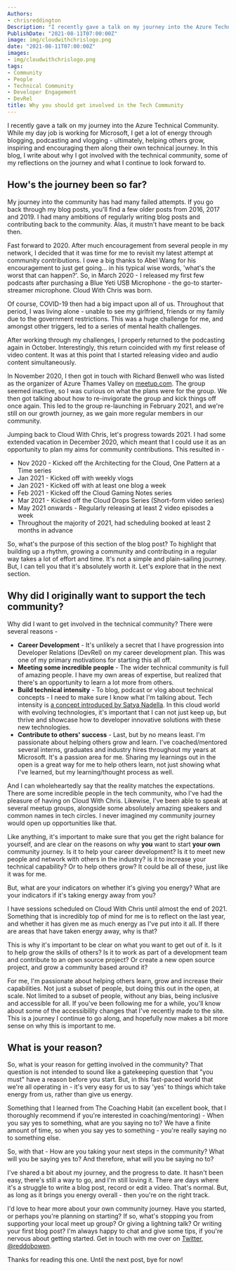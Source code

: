 ```yaml
---
Authors: 
- chrisreddington
Description: "I recently gave a talk on my journey into the Azure Technical Community. While my day job is working for Microsoft, I get a lot of energy through blogging, podcasting and vlogging - ultimately, helping others grow, inspiring and encouraging them along their own technical journey. In this blog, I write about why I got involved with the technical community, some of my reflections on the journey and what I continue to look forward to."
PublishDate: "2021-08-11T07:00:00Z"
image: img/cloudwithchrislogo.png
date: "2021-08-11T07:00:00Z"
images:
- img/cloudwithchrislogo.png
tags:
- Community
- People
- Technical Community
- Developer Engagement
- DevRel
title: Why you should get involved in the Tech Community
---
```

I recently gave a talk on my journey into the Azure Technical Community. While my day job is working for Microsoft, I get a lot of energy through blogging, podcasting and vlogging - ultimately, helping others grow, inspiring and encouraging them along their own technical journey. In this blog, I write about why I got involved with the technical community, some of my reflections on the journey and what I continue to look forward to.

## How's the journey been so far?

My journey into the community has had many failed attempts. If you go back through my blog posts, you'll find a few older posts from 2016, 2017 and 2019. I had many ambitions of regularly writing blog posts and contributing back to the community. Alas, it mustn't have meant to be back then.

Fast forward to 2020. After much encouragement from several people in my network, I decided that it was time for me to revisit my latest attempt at community contributions. I owe a big thanks to Abel Wang for his encouragement to just get going... in his typical wise words, 'what's the worst that can happen?'. So, in March 2020 - I released my first few podcasts after purchasing a Blue Yeti USB Microphone - the go-to starter-streamer microphone. Cloud With Chris was born.

Of course, COVID-19 then had a big impact upon all of us. Throughout that period, I was living alone - unable to see my girlfriend, friends or my family due to the government restrictions. This was a huge challenge for me, and amongst other triggers, led to a series of mental health challenges.

After working through my challenges, I properly returned to the podcasting again in October. Interestingly, this return coincided with my first release of video content. It was at this point that I started releasing video and audio content simultaneously.

In November 2020, I then got in touch with Richard Benwell who was listed as the organizer of Azure Thames Valley on [meetup.com](https://www.meetup.com/Azure-Thames-Valley/). The group seemed inactive, so I was curious on what the plans were for the group. We then got talking about how to re-invigorate the group and kick things off once again. This led to the group re-launching in February 2021, and we're still on our growth journey, as we gain more regular members in our community.

Jumping back to Cloud With Chris, let's progress towards 2021. I had some extended vacation in December 2020, which meant that I could use it as an opportunity to plan my aims for community contributions. This resulted in -

* Nov 2020 - Kicked off the Architecting for the Cloud, One Pattern at a Time series
* Jan 2021 - Kicked off with weekly vlogs
* Jan 2021 - Kicked off with at least one blog a week
* Feb 2021 - Kicked off the Cloud Gaming Notes series
* Mar 2021 - Kicked off the Cloud Drops Series (Short-form video series)
* May 2021 onwards - Regularly releasing at least 2 video episodes a week
* Throughout the majority of 2021, had scheduling booked at least 2 months in advance

So, what's the purpose of this section of the blog post? To highlight that building up a rhythm, growing a community and contributing in a regular way takes a lot of effort and time. It's not a simple and plain-sailing journey. But, I can tell you that it's absolutely worth it. Let's explore that in the next section.

## Why did I originally want to support the tech community?

Why did I want to get involved in the technical community? There were several reasons -

* **Career Development** - It's unlikely a secret that I have progression into Developer Relations (DevRel) on my career development plan. This was one of my primary motivations for starting this all off.
* **Meeting some incredible people** - The wider technical community is full of amazing people. I have my own areas of expertise, but realized that there's an opportunity to learn a lot more from others.
* **Build technical intensity** - To blog, podcast or vlog about technical concepts - I need to make sure I know what I'm talking about. Tech intensity is [a concept introduced by Satya Nadella](https://www.forbes.com/sites/tonybradley/2019/12/18/microsoft-reveals-the-power-of-tech-intensity/?sh=13a8ebe76714). In this cloud world with evolving technologies, it's important that I can not just keep up, but thrive and showcase how to developer innovative solutions with these new technologies.
* **Contribute to others' success** - Last, but by no means least. I'm passionate about helping others grow and learn. I've coached/mentored several interns, graduates and industry hires throughout my years at Microsoft. It's a passion area for me. Sharing my learnings out in the open is a great way for me to help others learn, not just showing what I've learned, but my learning/thought process as well.

And I can wholeheartedly say that the reality matches the expectations. There are some incredible people in the tech community, who I've had the pleasure of having on Cloud With Chris. Likewise, I've been able to speak at several meetup groups, alongside some absolutely amazing speakers and common names in tech circles. I never imagined my community journey would open up opportunities like that.

Like anything, it's important to make sure that you get the right balance for yourself, and are clear on the reasons on why **you** want to start **your own** community journey. Is it to help your career development? Is it to meet new people and network with others in the industry? is it to increase your technical capability? Or to help others grow? It could be all of these, just like it was for me.

But, what are your indicators on whether it's giving you energy? What are your indicators if it's taking energy away from you?

I have sessions scheduled on Cloud With Chris until almost the end of 2021. Something that is incredibly top of mind for me is to reflect on the last year, and whether it has given me as much energy as I've put into it all. If there are areas that have taken energy away, why is that?

This is why it's important to be  clear on what you want to get out of it. Is it to help grow the skills of others? Is it to work as part of a development team and contribute to an open source project? Or create a new open source project, and grow a community based around it?

For me, I'm passionate about helping others learn, grow and increase their capabilities. Not just a subset of people, but doing this out in the open, at scale. Not limited to a subset of people, without any bias, being inclusive and accessible for all. If you've been following me for a while, you'll know about some of the accessibility changes that I've recently made to the site. This is a journey I continue to go along, and hopefully now makes a bit more sense on why this is important to me.

## What is your reason?

So, what is your reason for getting involved in the community? That question is not intended to sound like a gatekeeping question that "you must" have a reason before you start. But, in this fast-paced world that we're all operating in - it's very easy for us to say 'yes' to things which take energy from us, rather than give us energy.

Something that I learned from The Coaching Habit (an excellent book, that I thoroughly recommend if you're interested in coaching/mentoring) - When you say yes to something, what are you saying no to? We have a finite amount of time, so when you say yes to something - you're really saying no to something else.

So, with that - How are you taking your next steps in the community? What will you be saying yes to? And therefore, what will you be saying no to?

I've shared a bit about my journey, and the progress to date. It hasn't been easy, there's still a way to go, and I'm still loving it. There are days where it's a struggle to write a blog post, record or edit a video. That's normal. But, as long as it brings you energy overall - then you're on the right track.

I'd love to hear more about your own community journey. Have you started, or perhaps you're planning on starting? If so, what's stopping you from supporting your local meet up group? Or giving a lightning talk? Or writing your first blog post? I'm always happy to chat and give some tips, if you're nervous about getting started. Get in touch with me over on [Twitter, @reddobowen](https://twitter.com/reddobowen).

Thanks for reading this one. Until the next post, bye for now!
